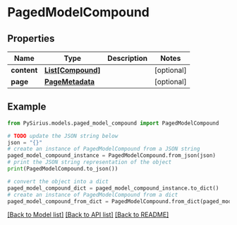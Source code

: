# PagedModelCompound


## Properties

Name | Type | Description | Notes
------------ | ------------- | ------------- | -------------
**content** | [**List[Compound]**](Compound.md) |  | [optional] 
**page** | [**PageMetadata**](PageMetadata.md) |  | [optional] 

## Example

```python
from PySirius.models.paged_model_compound import PagedModelCompound

# TODO update the JSON string below
json = "{}"
# create an instance of PagedModelCompound from a JSON string
paged_model_compound_instance = PagedModelCompound.from_json(json)
# print the JSON string representation of the object
print(PagedModelCompound.to_json())

# convert the object into a dict
paged_model_compound_dict = paged_model_compound_instance.to_dict()
# create an instance of PagedModelCompound from a dict
paged_model_compound_from_dict = PagedModelCompound.from_dict(paged_model_compound_dict)
```
[[Back to Model list]](../README.md#documentation-for-models) [[Back to API list]](../README.md#documentation-for-api-endpoints) [[Back to README]](../README.md)



